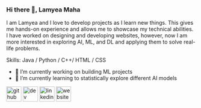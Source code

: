 ### Hi there 👋, Lamyea Maha
<!--#### App developer, AI enthusiast, content writer and a social introvert-->
<!--![App developer, AI enthusiast, content writer and a social introvert](https://media.tenor.com/mGgWY8RkgYMAAAAC/hello-world.gif)-->

I am Lamyea and I love to develop projects as I learn new things. This gives me hands-on experience and allows me to showcase my technical abilities. I have worked on designing and developing websites, however, now I am more interested in exploring AI, ML, and DL and applying them to solve real-life problems.

Skills: Java / Python / C++/ HTML / CSS

- 🔭 I’m currently working on building ML projects 
- 🌱 I’m currently learning to statistically explore different AI models 


[<img src='https://cdn.jsdelivr.net/npm/simple-icons@3.0.1/icons/github.svg' alt='github' height='40'>](https://github.com/lamyeamaha)  [<img src='https://cdn.jsdelivr.net/npm/simple-icons@3.0.1/icons/dev-dot-to.svg' alt='dev' height='40'>](https://dev.to/lamyeamaha)  [<img src='https://cdn.jsdelivr.net/npm/simple-icons@3.0.1/icons/linkedin.svg' alt='linkedin' height='40'>](https://www.linkedin.com/in/lamyeamaha/)  [<img src='https://cdn.jsdelivr.net/npm/simple-icons@3.0.1/icons/icloud.svg' alt='website' height='40'>](https://github.com/lamyeamaha)  

